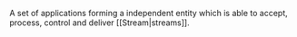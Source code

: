 A set of applications forming a independent entity which is able to accept, process, control and deliver [[Stream|streams]].